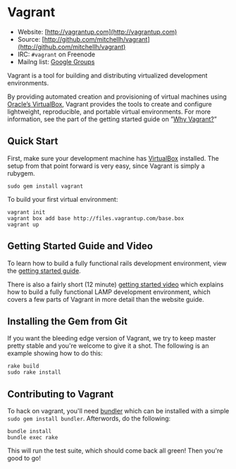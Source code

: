 # Vagrant

* Website: [http://vagrantup.com](http://vagrantup.com)
* Source: [http://github.com/mitchellh/vagrant](http://github.com/mitchellh/vagrant)
* IRC: `#vagrant` on Freenode
* Mailng list: [Google Groups](http://groups.google.com/group/vagrant-up)

Vagrant is a tool for building and distributing virtualized development environments.

By providing automated creation and provisioning of virtual machines using [Oracle’s VirtualBox](http://www.virtualbox.org),
Vagrant provides the tools to create and configure lightweight, reproducible, and portable
virtual environments. For more information, see the part of the getting started guide
on ”[Why Vagrant?](http://vagrantup.com/docs/getting-started/index.html)”

## Quick Start

First, make sure your development machine has [VirtualBox](http://www.virtualbox.org)
installed. The setup from that point forward is very easy, since Vagrant is simply
a rubygem.

    sudo gem install vagrant

To build your first virtual environment:

    vagrant init
    vagrant box add base http://files.vagrantup.com/base.box
    vagrant up

## Getting Started Guide and Video

To learn how to build a fully functional rails development environment, view the
[getting started guide](http://vagrantup.com/getting-started/index.html).

There is also a fairly short (12 minute) [getting started video](http://vimeo.com/9976342) which
explains how to build a fully functional LAMP development environment, which
covers a few parts of Vagrant in more detail than the website guide.

## Installing the Gem from Git

If you want the bleeding edge version of Vagrant, we try to keep master pretty stable
and you're welcome to give it a shot. The following is an example showing how to do this:

    rake build
    sudo rake install

## Contributing to Vagrant

To hack on vagrant, you'll need [bundler](http://github.com/carlhuda/bundler) which can
be installed with a simple `sudo gem install bundler`. Afterwords, do the following:

    bundle install
    bundle exec rake

This will run the test suite, which should come back all green! Then you're good to go!
